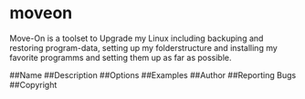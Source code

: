# moveon
Move-On is a toolset to Upgrade my Linux including backuping and restoring program-data, setting up my folderstructure and installing my favorite programms and setting them up as far as possible.

##Name
##Description
##Options
##Examples
##Author
##Reporting Bugs
##Copyright
